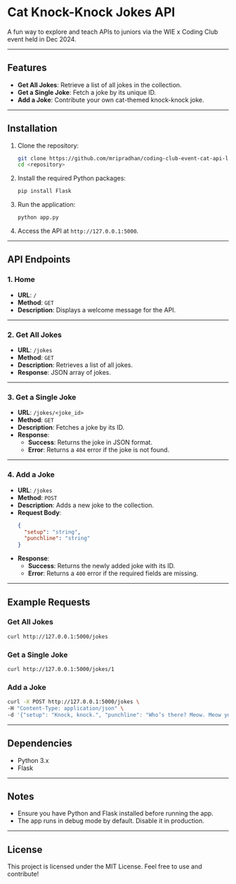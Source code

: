 # Cat Knock-Knock Jokes API
A fun way to explore and teach APIs to juniors via the WIE x Coding Club event held in Dec 2024.

---

## Features

- **Get All Jokes**: Retrieve a list of all jokes in the collection.
- **Get a Single Joke**: Fetch a joke by its unique ID.
- **Add a Joke**: Contribute your own cat-themed knock-knock joke.

---

## Installation

1. Clone the repository:
   ```bash
   git clone https://github.com/mripradhan/coding-club-event-cat-api-llm
   cd <repository>
   ```

2. Install the required Python packages:
   ```bash
   pip install Flask
   ```

3. Run the application:
   ```bash
   python app.py
   ```

4. Access the API at `http://127.0.0.1:5000`.

---

## API Endpoints

### 1. **Home**
   - **URL**: `/`
   - **Method**: `GET`
   - **Description**: Displays a welcome message for the API.

---

### 2. **Get All Jokes**
   - **URL**: `/jokes`
   - **Method**: `GET`
   - **Description**: Retrieves a list of all jokes.
   - **Response**: JSON array of jokes.

---

### 3. **Get a Single Joke**
   - **URL**: `/jokes/<joke_id>`
   - **Method**: `GET`
   - **Description**: Fetches a joke by its ID.
   - **Response**:
     - **Success**: Returns the joke in JSON format.
     - **Error**: Returns a `404` error if the joke is not found.

---

### 4. **Add a Joke**
   - **URL**: `/jokes`
   - **Method**: `POST`
   - **Description**: Adds a new joke to the collection.
   - **Request Body**:
     ```json
     {
       "setup": "string",
       "punchline": "string"
     }
     ```
   - **Response**:
     - **Success**: Returns the newly added joke with its ID.
     - **Error**: Returns a `400` error if the required fields are missing.

---

## Example Requests

### Get All Jokes
```bash
curl http://127.0.0.1:5000/jokes
```

### Get a Single Joke
```bash
curl http://127.0.0.1:5000/jokes/1
```

### Add a Joke
```bash
curl -X POST http://127.0.0.1:5000/jokes \
-H "Content-Type: application/json" \
-d '{"setup": "Knock, knock.", "punchline": "Who’s there? Meow. Meow you doin'?"}'
```

---

## Dependencies

- Python 3.x
- Flask

---

## Notes

- Ensure you have Python and Flask installed before running the app.
- The app runs in debug mode by default. Disable it in production.

---

## License

This project is licensed under the MIT License. Feel free to use and contribute!
